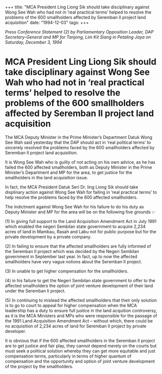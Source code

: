 +++ 
title: "MCA President Ling Liong Sik should take disciplinary against Wong See Wah who had not in ‘real practical terms’ helped to resolve the problems of the 600 smallholders affected by Seremban II project land acquisition"
date: "1994-12-03"
tags:
+++

_Press Conference Statement (2) by Parliamentary Opposition Leader, DAP Secretary-General and MP for Tanjong, Lim Kit Siang in Petaling Jaya on Saturday, December 3, 1994_

# MCA President Ling Liong Sik should take disciplinary against Wong See Wah who had not in ‘real practical terms’ helped to resolve the problems of the 600 smallholders affected by Seremban II project land acquisition

The MCA Deputy Minister in the Prime Minister’s Department Datuk Wong See Wah said yesterday that the DAP should act in ‘real political terms’ to sincerely resolved the problems faced by the 600 smallholders affected by Seremban II project land acquisition.</u>

It is Wong See Wah who is guilty of not acting on his own advice, as he has failed the 600 affected smallholders, both as Deputy Minister in the Prime Minister’s Department and MP for the area, to get justice for the smallholders in the land acquisition issue.

In fact, the MCA President Datuk Seri Dr. ling Liong Sik should take displinary action against Wong See Wah for failing in ‘real practical terms’ to help resolve the problems faced by the 600 affected smallholders.

The indictment against Wong See Wah for his failure to do his duty as Deputy Minister and MP for the area will be on the following five grounds :-

(1) In giving full support to the Land Acquisition Amendment Act in July 1991 which enabled the negeri Sembilan state government to acquire 2,234 acres of land in Mambau, Rasah and Labu not for public purpose but for the private development by a private company.

(2) In failing to ensure that the affected smallholders are fully informed of the Seremban II project which was decided by the Negeri Sembilan government in September last year. In fact, up to now the affected smallholders have very vague notions about the Seremban II project.

(3) In unable to get higher compensation for the smallholders.

(4) in his failure to get the Negeri Sembilan state government to offer to the affected smallholders the option of joint venture development of their land under the Seremban Ii project.

(5) In continuing to mislead the affected smallholders that their only solution is to go to court to appeal for higher compensation when the MCA leadership has a duty to ensure full justice in the land acquition controversy, as it is the MCA Ministers and MPs who were responsible for the passage of the 1991 Land Acquisition Amendment Act – without which, there could be no acquisition of 2,234 acres of land for Seremban II project by private developer.

It is obvious that if the 600 affected smallholders in the Seremban II project are to get justice and fair play, they cannot depend merely on the courts but must seek a political solution whereby they can get more equitable and just compensation terms, particularly in terms of higher quantum of compensation and the opportunity and option of joint venture development of the project by the smallholders.
 
